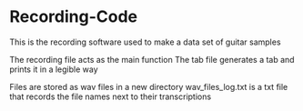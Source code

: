 # Recording-Code
This is the recording software used to make a data set of guitar samples

The recording file acts as the main function
The tab file generates a tab and prints it in a legible way

Files are stored as wav files in a new directory
wav_files_log.txt is a txt file that records the file names next to their transcriptions

